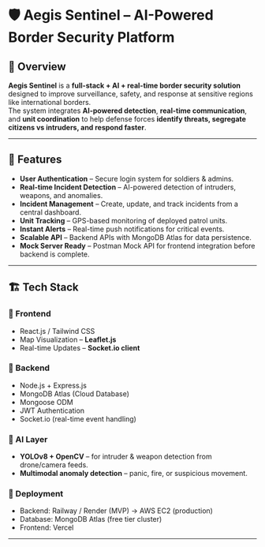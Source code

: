 # 🛡️ Aegis Sentinel – AI-Powered Border Security Platform

## 📌 Overview
**Aegis Sentinel** is a **full-stack + AI + real-time border security solution** designed to improve surveillance, safety, and response at sensitive regions like international borders.  
The system integrates **AI-powered detection**, **real-time communication**, and **unit coordination** to help defense forces **identify threats, segregate citizens vs intruders, and respond faster**.

---

## 🚀 Features
- **User Authentication** – Secure login system for soldiers & admins.  
- **Real-time Incident Detection** – AI-powered detection of intruders, weapons, and anomalies.  
- **Incident Management** – Create, update, and track incidents from a central dashboard.  
- **Unit Tracking** – GPS-based monitoring of deployed patrol units.  
- **Instant Alerts** – Real-time push notifications for critical events.  
- **Scalable API** – Backend APIs with MongoDB Atlas for data persistence.  
- **Mock Server Ready** – Postman Mock API for frontend integration before backend is complete.  

---

## 🏗️ Tech Stack

### 🔹 Frontend 
- React.js / Tailwind CSS  
- Map Visualization – **Leaflet.js**  
- Real-time Updates – **Socket.io client**  

### 🔹 Backend 
- Node.js + Express.js  
- MongoDB Atlas (Cloud Database)  
- Mongoose ODM  
- JWT Authentication  
- Socket.io (real-time event handling)  

### 🔹 AI Layer 
- **YOLOv8 + OpenCV** – for intruder & weapon detection from drone/camera feeds.  
- **Multimodal anomaly detection** – panic, fire, or suspicious movement.  

### 🔹 Deployment
- Backend: Railway / Render (MVP) → AWS EC2 (production)  
- Database: MongoDB Atlas (free tier cluster)  
- Frontend: Vercel  

---
